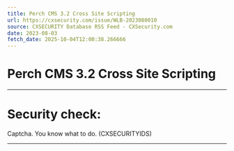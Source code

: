 ```yaml
---
title: Perch CMS 3.2 Cross Site Scripting
url: https://cxsecurity.com/issue/WLB-2023080010
source: CXSECURITY Database RSS Feed - CXSecurity.com
date: 2023-08-03
fetch_date: 2025-10-04T12:00:38.266666
---
```


# Perch CMS 3.2 Cross Site Scripting

---

# Security check:

Captcha. You know what to do. (CXSECURITYIDS)

---